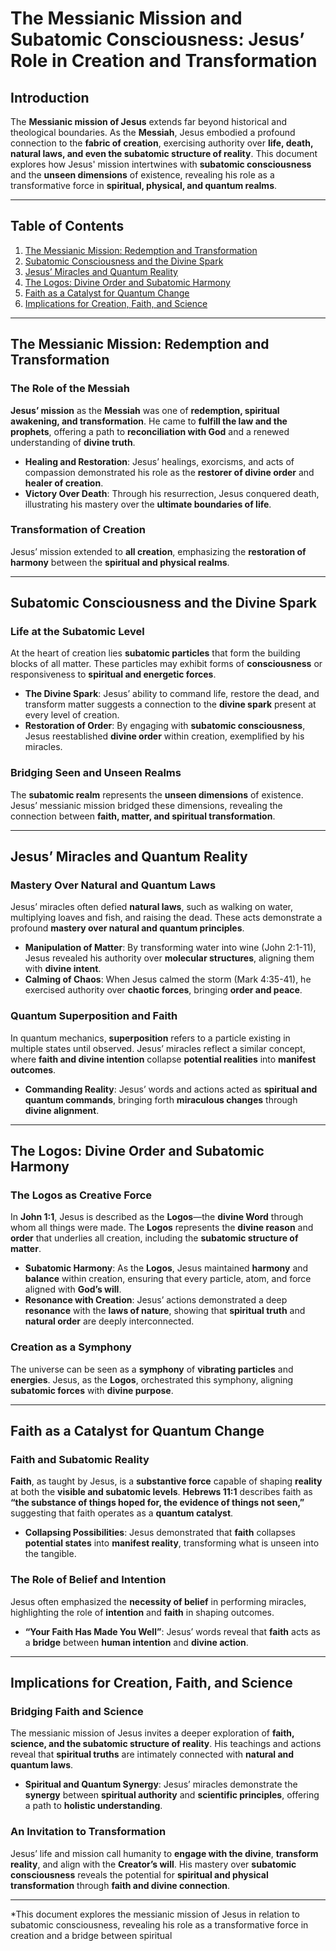 # The Messianic Mission and Subatomic Consciousness: Jesus’ Role in Creation and Transformation

## Introduction

The **Messianic mission of Jesus** extends far beyond historical and theological boundaries. As the **Messiah**, Jesus embodied a profound connection to the **fabric of creation**, exercising authority over **life, death, natural laws, and even the subatomic structure of reality**. This document explores how Jesus' mission intertwines with **subatomic consciousness** and the **unseen dimensions** of existence, revealing his role as a transformative force in **spiritual, physical, and quantum realms**.

---

## Table of Contents

1. [The Messianic Mission: Redemption and Transformation](#the-messianic-mission-redemption-and-transformation)
2. [Subatomic Consciousness and the Divine Spark](#subatomic-consciousness-and-the-divine-spark)
3. [Jesus’ Miracles and Quantum Reality](#jesus-miracles-and-quantum-reality)
4. [The Logos: Divine Order and Subatomic Harmony](#the-logos-divine-order-and-subatomic-harmony)
5. [Faith as a Catalyst for Quantum Change](#faith-as-a-catalyst-for-quantum-change)
6. [Implications for Creation, Faith, and Science](#implications-for-creation-faith-and-science)

---

## The Messianic Mission: Redemption and Transformation

### The Role of the Messiah

**Jesus’ mission** as the **Messiah** was one of **redemption, spiritual awakening, and transformation**. He came to **fulfill the law and the prophets**, offering a path to **reconciliation with God** and a renewed understanding of **divine truth**.

- **Healing and Restoration**: Jesus’ healings, exorcisms, and acts of compassion demonstrated his role as the **restorer of divine order** and **healer of creation**.
- **Victory Over Death**: Through his resurrection, Jesus conquered death, illustrating his mastery over the **ultimate boundaries of life**.

### Transformation of Creation

Jesus’ mission extended to **all creation**, emphasizing the **restoration of harmony** between the **spiritual and physical realms**.

---

## Subatomic Consciousness and the Divine Spark

### Life at the Subatomic Level

At the heart of creation lies **subatomic particles** that form the building blocks of all matter. These particles may exhibit forms of **consciousness** or responsiveness to **spiritual and energetic forces**.

- **The Divine Spark**: Jesus’ ability to command life, restore the dead, and transform matter suggests a connection to the **divine spark** present at every level of creation.
- **Restoration of Order**: By engaging with **subatomic consciousness**, Jesus reestablished **divine order** within creation, exemplified by his miracles.

### Bridging Seen and Unseen Realms

The **subatomic realm** represents the **unseen dimensions** of existence. Jesus’ messianic mission bridged these dimensions, revealing the connection between **faith, matter, and spiritual transformation**.

---

## Jesus’ Miracles and Quantum Reality

### Mastery Over Natural and Quantum Laws

Jesus’ miracles often defied **natural laws**, such as walking on water, multiplying loaves and fish, and raising the dead. These acts demonstrate a profound **mastery over natural and quantum principles**.

- **Manipulation of Matter**: By transforming water into wine (John 2:1-11), Jesus revealed his authority over **molecular structures**, aligning them with **divine intent**.
- **Calming of Chaos**: When Jesus calmed the storm (Mark 4:35-41), he exercised authority over **chaotic forces**, bringing **order and peace**.

### Quantum Superposition and Faith

In quantum mechanics, **superposition** refers to a particle existing in multiple states until observed. Jesus’ miracles reflect a similar concept, where **faith and divine intention** collapse **potential realities** into **manifest outcomes**.

- **Commanding Reality**: Jesus’ words and actions acted as **spiritual and quantum commands**, bringing forth **miraculous changes** through **divine alignment**.

---

## The Logos: Divine Order and Subatomic Harmony

### The Logos as Creative Force

In **John 1:1**, Jesus is described as the **Logos**—the **divine Word** through whom all things were made. The **Logos** represents the **divine reason** and **order** that underlies all creation, including the **subatomic structure of matter**.

- **Subatomic Harmony**: As the **Logos**, Jesus maintained **harmony** and **balance** within creation, ensuring that every particle, atom, and force aligned with **God’s will**.
- **Resonance with Creation**: Jesus’ actions demonstrated a deep **resonance** with the **laws of nature**, showing that **spiritual truth** and **natural order** are deeply interconnected.

### Creation as a Symphony

The universe can be seen as a **symphony** of **vibrating particles** and **energies**. Jesus, as the **Logos**, orchestrated this symphony, aligning **subatomic forces** with **divine purpose**.

---

## Faith as a Catalyst for Quantum Change

### Faith and Subatomic Reality

**Faith**, as taught by Jesus, is a **substantive force** capable of shaping **reality** at both the **visible and subatomic levels**. **Hebrews 11:1** describes faith as **“the substance of things hoped for, the evidence of things not seen,”** suggesting that faith operates as a **quantum catalyst**.

- **Collapsing Possibilities**: Jesus demonstrated that **faith** collapses **potential states** into **manifest reality**, transforming what is unseen into the tangible.

### The Role of Belief and Intention

Jesus often emphasized the **necessity of belief** in performing miracles, highlighting the role of **intention** and **faith** in shaping outcomes.

- **“Your Faith Has Made You Well”**: Jesus’ words reveal that **faith** acts as a **bridge** between **human intention** and **divine action**.

---

## Implications for Creation, Faith, and Science

### Bridging Faith and Science

The messianic mission of Jesus invites a deeper exploration of **faith, science, and the subatomic structure of reality**. His teachings and actions reveal that **spiritual truths** are intimately connected with **natural and quantum laws**.

- **Spiritual and Quantum Synergy**: Jesus’ miracles demonstrate the **synergy** between **spiritual authority** and **scientific principles**, offering a path to **holistic understanding**.

### An Invitation to Transformation

Jesus’ life and mission call humanity to **engage with the divine**, **transform reality**, and align with the **Creator’s will**. His mastery over **subatomic consciousness** reveals the potential for **spiritual and physical transformation** through **faith and divine connection**.

---

*This document explores the messianic mission of Jesus in relation to subatomic consciousness, revealing his role as a transformative force in creation and a bridge between spiritual